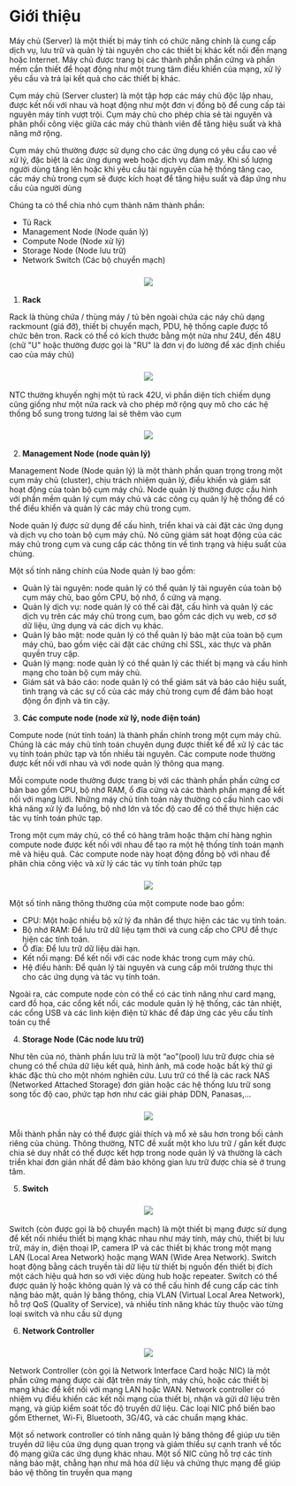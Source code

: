 # **Giới thiệu**

Máy chủ (Server) là một thiết bị máy tính có chức năng chính là cung cấp dịch vụ, lưu trữ và quản lý tài nguyên cho các thiết bị khác kết nối đến mạng hoặc Internet. Máy chủ được trang bị các thành phần phần cứng và phần mềm cần thiết để hoạt động như một trung tâm điều khiển của mạng, xử lý yêu cầu và trả lại kết quả cho các thiết bị khác.

Cụm máy chủ (Server cluster) là một tập hợp các máy chủ độc lập nhau, được kết nối với nhau và hoạt động như một đơn vị đồng bộ để cung cấp tài nguyên máy tính vượt trội. Cụm máy chủ cho phép chia sẻ tài nguyên và phân phối công việc giữa các máy chủ thành viên để tăng hiệu suất và khả năng mở rộng.

Cụm máy chủ thường được sử dụng cho các ứng dụng có yêu cầu cao về xử lý, đặc biệt là các ứng dụng web hoặc dịch vụ đám mây. Khi số lượng người dùng tăng lên hoặc khi yêu cầu tài nguyên của hệ thống tăng cao, các máy chủ trong cụm sẽ được kích hoạt để tăng hiệu suất và đáp ứng nhu cầu của người dùng

Chúng ta có thể chia nhỏ cụm thành năm thành phần:
- Tủ Rack
- Management Node (Node quản lý)
- Compute Node (Node xử lý)
- Storage Node (Node lưu trữ)
- Network Switch (Các bộ chuyển mạch)

<h3 align="center"><img src = "../Server/img/anh1.jpg"></h3>


1. **Rack**

Rack là thùng chứa / thùng máy / tủ bên ngoài chứa các náy chủ dạng rackmount (giá đỡ), thiết bị chuyển mạch, PDU, hệ thống caple được tổ chức bên tron. Rack có thể có kích thước bằng một nửa như 24U, đến 48U (chữ "U" hoặc thường được gọi là "RU" là đơn vị đo lường để xác định chiều cao của máy chủ)

<h3 align="center"><img src = "../Server/img/anh2.png"></h3>

NTC thường khuyến nghị một tủ rack 42U, vì phần diện tích chiếm dụng cũng giống như một nửa rack và cho phép mở rộng quy mô cho các hệ thống bổ sung trong tương lai sẽ thêm vào cụm

<h3 align="center"><img src = "../Server/img/anh3.png"></h3>

2. **Management Node (node quản lý)**

Management Node (Node quản lý) là một thành phần quan trọng trong một cụm máy chủ (cluster), chịu trách nhiệm quản lý, điều khiển và giám sát hoạt động của toàn bộ cụm máy chủ. Node quản lý thường được cấu hình với phần mềm quản lý cụm máy chủ và các công cụ quản lý hệ thống để có thể điều khiển và quản lý các máy chủ trong cụm.

Node quản lý được sử dụng để cấu hình, triển khai và cài đặt các ứng dụng và dịch vụ cho toàn bộ cụm máy chủ. Nó cũng giám sát hoạt động của các máy chủ trong cụm và cung cấp các thông tin về tình trạng và hiệu suất của chúng.

Một số tính năng chính của Node quản lý bao gồm:

- Quản lý tài nguyên: node quản lý có thể quản lý tài nguyên của toàn bộ cụm máy chủ, bao gồm CPU, bộ nhớ, ổ cứng và mạng.
- Quản lý dịch vụ: node quản lý có thể cài đặt, cấu hình và quản lý các dịch vụ trên các máy chủ trong cụm, bao gồm các dịch vụ web, cơ sở dữ liệu, ứng dụng và các dịch vụ khác.
- Quản lý bảo mật: node quản lý có thể quản lý bảo mật của toàn bộ cụm máy chủ, bao gồm việc cài đặt các chứng chỉ SSL, xác thực và phân quyền truy cập.
- Quản lý mạng: node quản lý có thể quản lý các thiết bị mạng và cấu hình mạng cho toàn bộ cụm máy chủ.
- Giám sát và báo cáo: node quản lý có thể giám sát và báo cáo hiệu suất, tình trạng và các sự cố của các máy chủ trong cụm để đảm bảo hoạt động ổn định và tin cậy.

3. **Các compute node (node xử lý, node điện toán)**

Compute node (nút tính toán) là thành phần chính trong một cụm máy chủ. Chúng là các máy chủ tính toán chuyên dụng được thiết kế để xử lý các tác vụ tính toán phức tạp và tốn nhiều tài nguyên. Các compute node thường được kết nối với nhau và với node quản lý thông qua mạng.

Mỗi compute node thường được trang bị với các thành phần phần cứng cơ bản bao gồm CPU, bộ nhớ RAM, ổ đĩa cứng và các thành phần mạng để kết nối với mạng lưới. Những máy chủ tính toán này thường có cấu hình cao với khả năng xử lý đa luồng, bộ nhớ lớn và tốc độ cao để có thể thực hiện các tác vụ tính toán phức tạp.

Trong một cụm máy chủ, có thể có hàng trăm hoặc thậm chí hàng nghìn compute node được kết nối với nhau để tạo ra một hệ thống tính toán mạnh mẽ và hiệu quả. Các compute node này hoạt động đồng bộ với nhau để phân chia công việc và xử lý các tác vụ tính toán phức tạp

<h3 align="center"><img src = "../Server/img/anh5.jfif"></h3>

Một số tính năng thông thường của một compute node bao gồm:

- CPU: Một hoặc nhiều bộ xử lý đa nhân để thực hiện các tác vụ tính toán.
- Bộ nhớ RAM: Để lưu trữ dữ liệu tạm thời và cung cấp cho CPU để thực hiện các tính toán.
- Ổ đĩa: Để lưu trữ dữ liệu dài hạn.
- Kết nối mạng: Để kết nối với các node khác trong cụm máy chủ.
- Hệ điều hành: Để quản lý tài nguyên và cung cấp môi trường thực thi cho các ứng dụng và tác vụ tính toán.

Ngoài ra, các compute node còn có thể có các tính năng như card mạng, card đồ họa, các cổng kết nối, các module quản lý hệ thống, các tản nhiệt, các cổng USB và các linh kiện điện tử khác để đáp ứng các yêu cầu tính toán cụ thể

4. **Storage Node (Các node lưu trữ)**

Như tên của nó, thành phần lưu trữ là một “ao”(pool) lưu trữ được chia sẻ chung có thể chứa dữ liệu kết quả, hình ảnh, mã code hoặc bất kỳ thứ gì khác đặc thù cho một nhóm nghiên cứu. Lưu trữ có thể là các rack NAS (Networked Attached Storage) đơn giản hoặc các hệ thống lưu trữ song song tốc độ cao, phức tạp hơn như các giải pháp DDN, Panasas,…

<h3 align="center"><img src = "../Server/img/anh6.png"></h3>

Mỗi thành phần này có thể được giải thích và mổ xẻ sâu hơn trong bối cảnh riêng của chúng. Thông thường, NTC đề xuất một kho lưu trữ / gắn kết được chia sẻ duy nhất có thể được kết hợp trong node quản lý và thường là cách triển khai đơn giản nhất để đảm bảo không gian lưu trữ được chia sẻ ở trung tâm.

5. **Switch**

<h3 align="center"><img src = "../Server/img/anh.webp"></h3>

Switch (còn được gọi là bộ chuyển mạch) là một thiết bị mạng được sử dụng để kết nối nhiều thiết bị mạng khác nhau như máy tính, máy chủ, thiết bị lưu trữ, máy in, điện thoại IP, camera IP và các thiết bị khác trong một mạng LAN (Local Area Network) hoặc mạng WAN (Wide Area Network). Switch hoạt động bằng cách truyền tải dữ liệu từ thiết bị nguồn đến thiết bị đích một cách hiệu quả hơn so với việc dùng hub hoặc repeater. Switch có thể được quản lý hoặc không quản lý và có thể cấu hình để cung cấp các tính năng bảo mật, quản lý băng thông, chia VLAN (Virtual Local Area Network), hỗ trợ QoS (Quality of Service), và nhiều tính năng khác tùy thuộc vào từng loại switch và nhu cầu sử dụng

6. **Network Controller**
<h3 align="center"><img src = "../Server/img/anh7.webp"></h3>

Network Controller (còn gọi là Network Interface Card hoặc NIC) là một phần cứng mạng được cài đặt trên máy tính, máy chủ, hoặc các thiết bị mạng khác để kết nối với mạng LAN hoặc WAN. Network controller có nhiệm vụ điều khiển các kết nối mạng của thiết bị, nhận và gửi dữ liệu trên mạng, và giúp kiểm soát tốc độ truyền dữ liệu. Các loại NIC phổ biến bao gồm Ethernet, Wi-Fi, Bluetooth, 3G/4G, và các chuẩn mạng khác.

Một số network controller có tính năng quản lý băng thông để giúp ưu tiên truyền dữ liệu của ứng dụng quan trọng và giảm thiểu sự cạnh tranh về tốc độ mạng giữa các ứng dụng khác nhau. Một số NIC cũng hỗ trợ các tính năng bảo mật, chẳng hạn như mã hóa dữ liệu và chứng thực mạng để giúp bảo vệ thông tin truyền qua mạng

